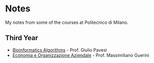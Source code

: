 # Notes

My notes from some of the courses at Politecnico di Milano.

## Third Year

- [Bioinformatics Algorithms](./bioinformatics%20algorithms) - Prof. Giulio Pavesi
- [Economia e Organizzazione Aziendale](./economia) - Prof. Massimiliano Guerini
